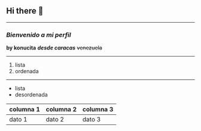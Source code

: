 ## Hi there 👋

<!--
**konucita/konucita** is a ✨ _special_ ✨ repository because its `README.md` (this file) appears on your GitHub profile.

Here are some ideas to get you started:

- 🔭 I’m currently working on ...
- 🌱 I’m currently learning ...
- 👯 I’m looking to collaborate on ...
- 🤔 I’m looking for help with ...
- 💬 Ask me about ...
- 📫 How to reach me: ...
- 😄 Pronouns: ...
- ⚡ Fun fact: ...
-->

___

### *Bienvenido a mi perfil*
**by konucita**
***desde caracas***
~~venezuela~~

***

1. lista
2. ordenada

---

- lista
- desordenada


|columna 1 |columna 2 |columna 3|
|-|-|-|
|dato 1 |dato 2 |dato 3|